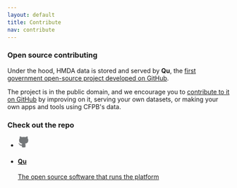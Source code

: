 ```yaml
---
layout: default
title: Contribute
nav: contribute
---
```


### Open source contributing

Under the hood, HMDA data is stored and served by **Qu**, the [first government open-source project developed on GitHub](http://cfpb.github.io/qu/).

The project is in the public domain, and we encourage you to [contribute to it on GitHub](http://github.com/cfpb/qu) by improving on it, serving your own datasets, or making your own apps and tools using CFPB's data.

### Check out the repo

<ul class="repo-list">
  <li class="list-icon">
    <p class="image-wrap">
      <img src="static/img/octocat.png" width="25px" title="Github">
    </p>
  </li>
  <li>
    <a href="https://github.com/cfpb">
      <h4>Qu</h4>
      <p>The open source software that runs the platform</p>
    </a>
  </li>
</ul>


